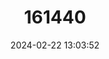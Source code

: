 ---
title: "161440"
category: "Pseudoraja fischeri"
draft: false
date: 2024-02-22 13:03:52
languages:
  English: ["Fanfin Skate"]
---